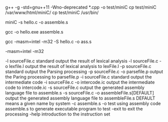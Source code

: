 g++ -g -std=gnu++11 -Wno-deprecated *.cpp -o test/miniC
cp test/miniC /var/www/html/miniC/
cp test/miniC /usr/bin/

miniC -s hello.c -o assemble.s

gcc -o hello.exe assemble.s

gcc -masm=intel -m32 -S hello.c -o ass.s

-masm=intel -m32

-l sourceFile.c
        standard output the result of lexical analysis
-l sourceFile.c -o lexfile.l
        output the result of lexical analysis to lexFile.l
-p sourceFile.c
        standard output the Parsing processing
-p sourceFile.c -o parsefile.p
        output the Paring processing to parsefile.p
-i sourceFile.c
        standard output the intermediate code
-i sourceFile.c -o intercode.ic
        output the intermediate code to intercode.ic
-s sourceFile.c
        output the generated assembly language file to assemble.s
-s sourceFile.c -o assembleFile.s[DEFAULT]
        output the generated assembly language file to assembleFile.s
        DEFAULT  means a given name by system
-c assemble.s -o test
        using assembly code assemble.s to generate executable program to test
-exit
        to exit the processing
-help
        introduction to the instruction set